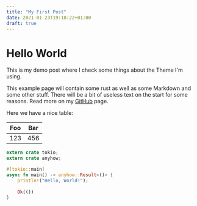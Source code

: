 ```yaml
---
title: "My First Post"
date: 2021-01-23T19:18:22+01:00
draft: true
---
```


# Hello World

This is my demo post where I check some things about the Theme I'm using.

This example page will contain some rust as well as some Markdown and
some other stuff.
There will be a bit of useless text on the start for some reasons.
Read more on my [GitHub] page.

Here we have a nice table:

| Foo | Bar |
| --- | --- |
| 123 | 456 |

```rust
extern crate tokio;
extern crate anyhow;

#[tokio::main]
async fn main() -> anyhow::Result<()> {
    println!("Hello, World!");
    
    Ok(())
}
```

[GitHub]: https://github.com/rappet
